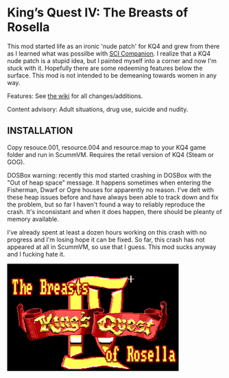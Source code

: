 # King’s Quest IV: The Breasts of Rosella

This mod started life as an ironic 'nude patch' for KQ4 and grew from there as I learned what was possilbe with <a href="http://scicompanion.com">SCI Companion</a>. I realize that a KQ4 nude patch is a stupid idea, but I painted myself into a corner and now I'm stuck with it. Hopefully there are some redeeming features below the surface. This mod is not intended to be demeaning towards women in any way. 

Features: See <a href="https://github.com/Doomlazer/KQIV-TBoR/wiki">the wiki</a> for all changes/additions.

Content advisory: Adult situations, drug use, suicide and nudity.


## INSTALLATION

Copy resouce.001, resource.004 and resource.map to your KQ4 game folder and run in ScummVM. Requires the retail version of KQ4 (Steam or GOG).

DOSBox warning: recently this mod started crashing in DOSBox with the "Out of heap space" message. It happens sometimes when entering the Fisherman, Dwarf or Ogre houses for apparently no reason. I've delt with these heap issues before and have always been able to track down and fix the problem, but so far I haven't found a way to reliably reproduce the crash. It's inconsistant and when it does happen, there should be pleanty of memory available. 

I've already spent at least a dozen hours working on this crash with no progress and I'm losing hope it can be fixed. So far, this crash has not appeared at all in ScummVM, so use that I guess. This mod sucks anyway and I fucking hate it.


<img src="TitleCard.png" alt="The Breasts of Rosella intro screen" width="400">

